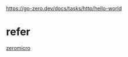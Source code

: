

https://go-zero.dev/docs/tasks/http/hello-world

# refer
[zeromicro](https://github.com/zeromicro) 